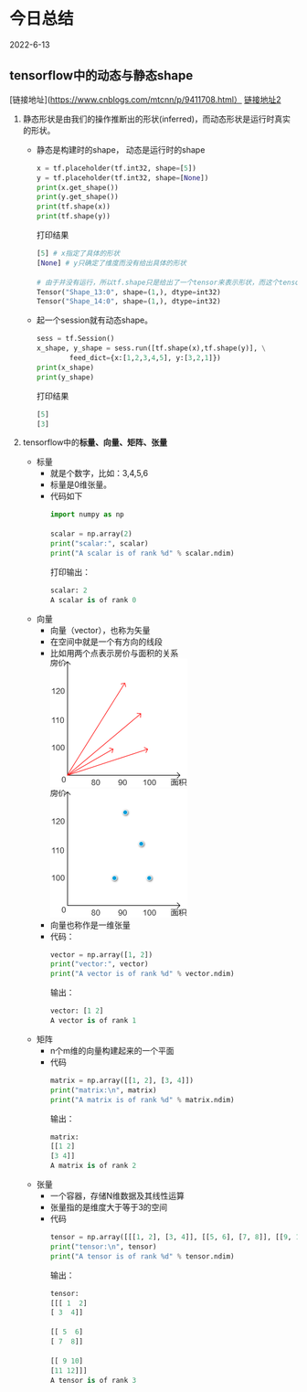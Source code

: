 # 今日总结
2022-6-13

## tensorflow中的动态与静态shape
[链接地址](https://www.cnblogs.com/mtcnn/p/9411708.html）
[链接地址2](http://lunarnai.cn/2018/03/28/tensorflow_shape/)
1. 静态形状是由我们的操作推断出的形状(inferred)，而动态形状是运行时真实的形状。
    * 静态是构建时的shape， 动态是运行时的shape
        ```python
        x = tf.placeholder(tf.int32, shape=[5])
        y = tf.placeholder(tf.int32, shape=[None])
        print(x.get_shape())
        print(y.get_shape())
        print(tf.shape(x))
        print(tf.shape(y))
        ```
        打印结果
        ```python
        [5] # x指定了具体的形状
        [None] # y只确定了维度而没有给出具体的形状

        # 由于并没有运行，所以tf.shape只是给出了一个tensor来表示形状，而这个tensor的值要运行了才能知道
        Tensor("Shape_13:0", shape=(1,), dtype=int32)
        Tensor("Shape_14:0", shape=(1,), dtype=int32)
        ```
    * 起一个session就有动态shape。
        ```python
        sess = tf.Session()
        x_shape, y_shape = sess.run([tf.shape(x),tf.shape(y)], \
                feed_dict={x:[1,2,3,4,5], y:[3,2,1]})
        print(x_shape)
        print(y_shape)
        ```
        打印结果
        ```python
        [5]
        [3]
        ```

2. tensorflow中的**标量、向量、矩阵、张量**
    * 标量
        * 就是个数字，比如：3,4,5,6
        * 标量是0维张量。
        * 代码如下
            ```python
            import numpy as np

            scalar = np.array(2)
            print("scalar:", scalar)
            print("A scalar is of rank %d" % scalar.ndim)
            ```
            打印输出：
            ```python
            scalar: 2
            A scalar is of rank 0
            ```
    * 向量
        * 向量（vector），也称为矢量
        * 在空间中就是一个有方向的线段
        * 比如用两个点表示房价与面积的关系  
            ![image](/images/6-13(xiangliang1).png)
            ![image](/images/6-13(xiangliang2).png)
        * 向量也称作是一维张量
        * 代码：
            ```python
            vector = np.array([1, 2])
            print("vector:", vector)
            print("A vector is of rank %d" % vector.ndim)
            ```
            输出：
            ```python
            vector: [1 2]
            A vector is of rank 1
            ```
    * 矩阵
        * n个m维的向量构建起来的一个平面
        * 代码
            ```python
            matrix = np.array([[1, 2], [3, 4]])
            print("matrix:\n", matrix)
            print("A matrix is of rank %d" % matrix.ndim)
            ```
            输出：
            ```python
            matrix:
            [[1 2]
            [3 4]]
            A matrix is of rank 2
            ```
    * 张量
        * 一个容器，存储N维数据及其线性运算
        * 张量指的是维度大于等于3的空间
        * 代码
            ```python
            tensor = np.array([[[1, 2], [3, 4]], [[5, 6], [7, 8]], [[9, 10], [11, 12]]])
            print("tensor:\n", tensor)
            print("A tensor is of rank %d" % tensor.ndim)
            ```
            输出：
            ```python
            tensor:
            [[[ 1  2]
            [ 3  4]]

            [[ 5  6]
            [ 7  8]]

            [[ 9 10]
            [11 12]]]
            A tensor is of rank 3
            ```